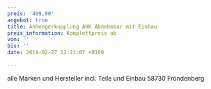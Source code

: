 ```yaml
---
preis: '499,00'
angebot: true
title: Anhengerkupplung AHK Abnehmbar mit Einbau
preis_information: Komplettpreis ab
von: ''
bis: ''
date: 2019-02-27 11:21:07 +0100

---
```

alle Marken und Hersteller incl. Teile und Einbau 58730 Fröndenberg